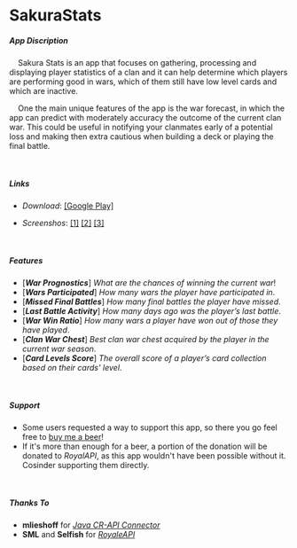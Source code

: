 # SakuraStats

##### App Discription
&nbsp;&nbsp;&nbsp;&nbsp;Sakura Stats is an app that focuses on gathering, processing and displaying player statistics of a clan and it can help determine which players are performing good in wars, which of them still have low level cards and which are inactive.

&nbsp;&nbsp;&nbsp;&nbsp;One the main unique features of the app is the war forecast, in which the app can predict with moderately accuracy the outcome of the current clan war. This could be useful in notifying your clanmates early of a potential loss and making then extra cautious when building a deck or playing the final battle.

&nbsp;

##### Links

* *Download*: [[Google Play]](https://play.google.com/store/apps/details?id=eu.rtsketo.sakurastats)

* *Screenshos*: [[1]](https://i.imgur.com/mAt0LnE.png)  [[2]](https://i.imgur.com/pyBMDuf.png)  [[3]](https://i.imgur.com/KKm89AT.png)



&nbsp;

##### Features

* [***War Prognostics***] *What are the chances of winning the current war*!
* [***Wars Participated***] *How many wars the player have participated in*.
* [***Missed Final Battles***] *How many final battles the player have missed*.
* [***Last Battle Activity***] *How many days ago was the player’s last battle*.
* [***War Win Ratio***] *How many wars a player have won out of those they have played*.
* [***Clan War Chest***] *Best clan war chest acquired by the player in the current war season*.
* [***Card Levels Score***] *The overall score of a player’s card collection based on their cards' level*.


&nbsp;

##### Support

* Some users requested a way to support this app, so there you go feel free to [buy me a beer](paypal.me/rtsketo)! 
* If it's more than enough for a beer, a portion of the donation will be donated to *RoyalAPI*, as this app wouldn't have been possible without it. Cosinder supporting them directly.


&nbsp;

##### Thanks To
* **mlieshoff** for [*Java CR-API Connector*](https://github.com/mlieshoff/jcrapi)
* **SML** and **Selfish** for [*RoyaleAPI*](https://royaleapi.com/)
